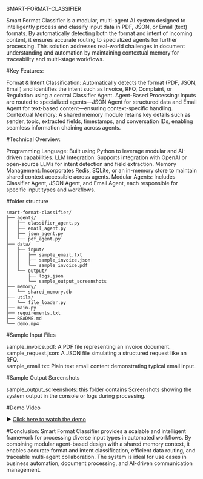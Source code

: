  SMART-FORMAT-CLASSIFIER 
 
  Smart Format Classifier is a modular, multi-agent AI system designed to intelligently process and classify input data in PDF, JSON, or Email (text) formats. By automatically detecting both the format and intent of incoming content, it ensures accurate routing to specialized agents for further processing. This solution addresses real-world challenges in document understanding and automation by maintaining contextual memory for traceability and multi-stage workflows.

#Key Features:

Format & Intent Classification: Automatically detects the format (PDF, JSON, Email) and identifies the intent such as Invoice, RFQ, Complaint, or Regulation using a central Classifier Agent.
Agent-Based Processing: Inputs are routed to specialized agents—JSON Agent for structured data and Email Agent for text-based content—ensuring context-specific handling.
Contextual Memory: A shared memory module retains key details such as sender, topic, extracted fields, timestamps, and conversation IDs, enabling seamless information chaining across agents.

#Technical Overview:

Programming Language: Built using Python to leverage modular and AI-driven capabilities.
LLM Integration: Supports integration with OpenAI or open-source LLMs for intent detection and field extraction.
Memory Management: Incorporates Redis, SQLite, or an in-memory store to maintain shared context accessible across agents.
Modular Agents: Includes Classifier Agent, JSON Agent, and Email Agent, each responsible for specific input types and workflows.

#folder structure
```
smart-format-classifier/
├── agents/
│   ├── classifier_agent.py
│   ├── email_agent.py
│   ├── json_agent.py
│   └── pdf_agent.py
├── data/
│   ├── input/
│   │   ├── sample_email.txt
│   │   ├── sample_invoice.json
│   │   └── sample_invoice.pdf
│   └── output/
│       ├── logs.json
│       └── sample_output_screenshots       
├── memory/
│   └── shared_memory.db
├── utils/
│   └── file_loader.py
├── main.py
├── requirements.txt
├── README.md
└── demo.mp4
```
#Sample Input Files

sample_invoice.pdf: A PDF file representing an invoice document.  
sample_request.json: A JSON file simulating a structured request like an RFQ.  
sample_email.txt: Plain text email content demonstrating typical email input.

#Sample Output Screenshots

sample_output_screenshots: this folder contains Screenshots showing the system output in the console or logs during processing.

#Demo Video

▶️ [Click here to watch the demo](https://drive.google.com/file/d/1uonjDEVX-ZjW6U1bapqQK6ba8TNR-uiY/view?usp=drive_link)

#Conclusion:
Smart Format Classifier provides a scalable and intelligent framework for processing diverse input types in automated workflows. By combining modular agent-based design with a shared memory context, it enables accurate format and intent classification, efficient data routing, and traceable multi-agent collaboration. The system is ideal for use cases in business automation, document processing, and AI-driven communication management.
